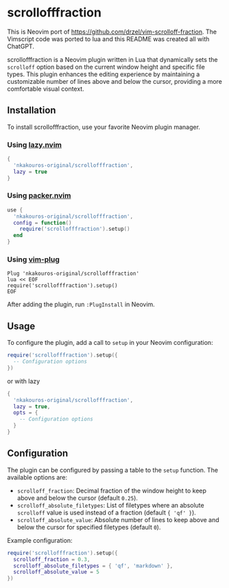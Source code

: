 # scrollofffraction

This is Neovim port of https://github.com/drzel/vim-scrolloff-fraction. The
Vimscript code was ported to lua and this README was created all with ChatGPT.

scrollofffraction is a Neovim plugin written in Lua that dynamically sets the
`scrolloff` option based on the current window height and specific file types.
This plugin enhances the editing experience by maintaining a customizable
number of lines above and below the cursor, providing a more comfortable visual
context.

## Installation

To install scrollofffraction, use your favorite Neovim plugin manager. 

### Using [lazy.nvim](https://github.com/folke/lazy.nvim)
```lua
{
  'nkakouros-original/scrollofffraction',
  lazy = true
}
```

### Using [packer.nvim](https://github.com/wbthomason/packer.nvim)

```lua
use {
  'nkakouros-original/scrollofffraction',
  config = function()
    require('scrollofffraction').setup()
  end
}
```

### Using [vim-plug](https://github.com/junegunn/vim-plug)

```vim
Plug 'nkakouros-original/scrollofffraction'
lua << EOF
require('scrollofffraction').setup()
EOF
```

After adding the plugin, run `:PlugInstall` in Neovim.

## Usage

To configure the plugin, add a call to `setup` in your Neovim configuration:

```lua
require('scrollofffraction').setup({
  -- Configuration options
})
```
or with lazy

```lua
{
  'nkakouros-original/scrollofffraction',
  lazy = true,
  opts = {
    -- Configuration options
  }
}
```

## Configuration

The plugin can be configured by passing a table to the `setup` function. The available options are:

- `scrolloff_fraction`: Decimal fraction of the window height to keep above and below the cursor (default `0.25`).
- `scrolloff_absolute_filetypes`: List of filetypes where an absolute `scrolloff` value is used instead of a fraction (default `{ 'qf' }`).
- `scrolloff_absolute_value`: Absolute number of lines to keep above and below the cursor for specified filetypes (default `0`).

Example configuration:

```lua
require('scrollofffraction').setup({
  scrolloff_fraction = 0.3,
  scrolloff_absolute_filetypes = { 'qf', 'markdown' },
  scrolloff_absolute_value = 5
})
```
